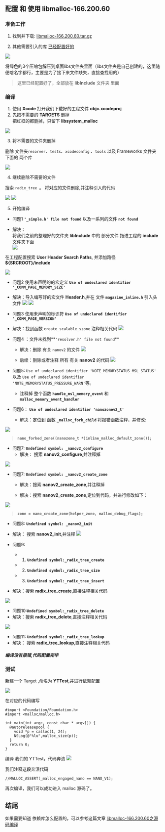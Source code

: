 ## 配置 和 使用 libmalloc-166.200.60  ##

### 准备工作 

1. 找到并下载: [libmalloc-166.200.60.tar.gz](https://opensource.apple.com/tarballs/libmalloc/)

2. 其他需要引入的库 [已经配置好的](https://github.com/476139183/Learning-iOS/tree/master/SourceCode/libmalloc/OpenSource)

![](https://upload-images.jianshu.io/upload_images/9540884-e39e394c85bde735.png?imageMogr2/auto-orient/strip|imageView2/2/w/1200)

将绿色的3个压缩包解压到桌面libs文件夹里面（libs文件夹是自己创建的，这里随便啥名字都行，主要是为了接下来文件缺失，直接查找用的）

> 这里已经配置好了，全部放在 **libInclude** 文件夹 里面

### 编译

1. 使用 **Xcode** 打开我们下载好的工程文件 **objc.xcodeproj**
2. 先把不需要的 **TARGETS** 删掉          
 把红框的都删掉，只留下 **libsystem_malloc**    
    
![](https://tva1.sinaimg.cn/large/007S8ZIlgy1gdvog3lc4bj315i0nu7ed.jpg)

3. 将不需要的文件夹删掉

删除 文件夹`resorver`、`tests`、`xcodeconfig` 、`tools` 以及 Frameworks 文件夹下面的 两个库   

![](https://tva1.sinaimg.cn/large/007S8ZIlgy1gdvol2r46aj30sq0jiqfi.jpg)

4. 继续删除不需要的文件

搜索  `radix_tree `。 将对应的文件删除,并注释引入的代码     

![](https://tva1.sinaimg.cn/large/007S8ZIlgy1gdvoteloluj30og0i8tmt.jpg)
![](https://tva1.sinaimg.cn/large/007S8ZIlgy1gdvq57am1oj31040ryk1d.jpg)

5. 开始编译

* 问题1 **`'_simple.h' file not found`** 以及一系列的文件 **`not found`**

 * 解决：       
 将我们之前的整理好的文件夹 **libInclude** 中的 部分文件 拖进工程的 **include** 文件夹下面      
 ![](https://tva1.sinaimg.cn/large/007S8ZIlgy1gdvph834zfj30zy0r4qd8.jpg)
 
 在工程配置搜索 **User Header Search Paths**, 并添加路径 **${SRCROOT}/include**
 
 ![](https://tva1.sinaimg.cn/large/007S8ZIlgy1gdvpjuf22gj315y0fk0x3.jpg)
 

* 问题2  使用未声明的的宏定义
**`Use of undeclared identifier '_COMM_PAGE_MEMORY_SIZE'`**

 * 解决：导入编写好的宏文件 **Header.h**,并在 文件 **`magazine_inline.h`** 引入头文件
![](https://tva1.sinaimg.cn/large/007S8ZIlgy1gdvpsmvnbnj31bm0m0gzv.jpg)
![](https://tva1.sinaimg.cn/large/007S8ZIlgy1gdvpu026e7j31c20quh4s.jpg)
 
 * 问题3 使用未声明的标识符 **`Use of undeclared identifier '_COMM_PAGE_VERSION'`**
 
  * 解决：找到函数 `create_scalable_szone` 注释相关代码
![](https://tva1.sinaimg.cn/large/007S8ZIlgy1gdvpxu9chpj30zy0fqjw2.jpg)
  
* 问题4 ：文件未找到**`'resolver.h' file not found`**
  * 解决：删除 有关 `nanov2` 的文件
![](https://tva1.sinaimg.cn/large/007S8ZIlgy1gdvq1660qij30pa0juwrm.jpg)

  * 后续：删除或者注释 所有 有关 **nanov2** 的代码
![](https://tva1.sinaimg.cn/large/007S8ZIlgy1gdvq2q88ngj30v00jswjs.jpg)
  
* 问题5: `Use of undeclared identifier 'NOTE_MEMORYSTATUS_MSL_STATUS'` 以及 `Use of undeclared identifier 'NOTE_MEMORYSTATUS_PRESSURE_WARN'`等。
  * 注释掉 整个函数 **`handle_msl_memory_event`** 和 **`malloc_memory_event_handler`**

* 问题6： **`Use of undeclared identifier 'nanozonev2_t'`**
  * 解决：定位到 函数 **`_malloc_fork_child`** 将报错函数注释，并修改: 
       
![](https://tva1.sinaimg.cn/large/007S8ZIlgy1gdvqfcc7elj30y40fwn15.jpg)
> **`nano_forked_zone((nanozone_t *)inline_malloc_default_zone());`**

* 问题7: **`Undefined symbol: _nanov2_configure `**
  * 解决： 搜索 **nanov2_configure**,并注释掉
  
![](https://tva1.sinaimg.cn/large/007S8ZIlgy1gdvqnjdz73j319q0n8wxx.jpg)


* 问题7: **`Undefined symbol: _nanov2_create_zone`**  
  * 解决：搜索 **nanov2_create_zone**,并注释掉
  
 
  * 解决：搜索 **nanov2_create_zone**,定位到代码，并进行修改如下：
  
![](https://tva1.sinaimg.cn/large/007S8ZIlgy1gdwi16h58lj31lu0gaqho.jpg)
> **`zone = nano_create_zone(helper_zone, malloc_debug_flags);`**

* 问题8: **`Undefined symbol: _nanov2_init`**
 * 解决： 搜索 **nanov2_init**,并注释
![](https://tva1.sinaimg.cn/large/007S8ZIlgy1gdwi3am2jdj31m40bmwnu.jpg)

* 问题9: 
    * 1. **`Undefined symbol:_radix_tree_create`**
    * 2. **`Undefined symbol:_radix_tree_size`**
    * 3. **`Undefined symbol:_radix_tree_insert`**
 * 解决：搜索 **radix_tree_create**,直接注释相关代码

![](https://tva1.sinaimg.cn/large/007S8ZIlgy1gdwib61xnfj31lu0qutz9.jpg)

* 问题10:**`Undefined symbol:_radix_tree_delete`**
 * 解决：搜索 **radix_tree_delete**,直接注释相关代码
 
![](https://tva1.sinaimg.cn/large/007S8ZIlgy1gdwicz7l9cj31lu0g87kh.jpg)

* 问题11: **`Undefined symbol:_radix_tree_lookup`**
 * 解决： 搜索 **radix_tree_lookup**,直接注释相关代码


##### 编译没有报错,代码配置完毕

### 测试

新建一个 Target ,命名为 **YTTest**,并进行依赖配置

![](https://tva1.sinaimg.cn/large/007S8ZIlgy1gdwihi84u1j31e60pm42y.jpg)

在对应的代码编写

```objc
#import <Foundation/Foundation.h>
#import <malloc/malloc.h>

int main(int argc, const char * argv[]) {
  @autoreleasepool {
	void *p = calloc(1, 24);
	NSLog(@"%lu",malloc_size(p));
  }
  return 0;
}

```

编译 我们的 YTTest，代码奔溃
![](https://tva1.sinaimg.cn/large/007S8ZIlgy1gdwile5g0fj316w0og12c.jpg)

我们注释这段奔溃代码

```objc
//MALLOC_ASSERT(_malloc_engaged_nano == NANO_V1);
```

再次编译，我们可以成功进入 malloc 源码了。

## 结尾 ##

如果需要知道 依赖库怎么配置的，可以参考这篇文章 [libmalloc-166.200.60之源码编译](https://www.jianshu.com/p/cb1b573a0297)